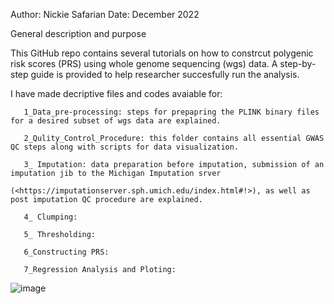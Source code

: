 
Author: Nickie Safarian
Date: December 2022

General description and purpose

This GitHub repo contains several tutorials on how to constrcut polygenic risk scores (PRS) using whole genome sequencing (wgs) data. A step-by-step guide is provided to help researcher succesfully run the analysis.  

I have made decriptive files and codes avaiable for: 

       1_Data_pre-processing: steps for prepapring the PLINK binary files for a desired subset of wgs data are explained. 

       2_Qulity_Control_Procedure: this folder contains all essential GWAS QC steps along with scripts for data visualization.
       
       3_ Imputation: data preparation before imputation, submission of an imputation jib to the Michigan Imputation srver 
                      (<https://imputationserver.sph.umich.edu/index.html#!>), as well as post imputation QC procedure are explained.
                      
       4_ Clumping:
       
       5_ Thresholding:
       
       6_Constructing PRS:
       
       7_Regression Analysis and Ploting:
                                    
                                        
![image](https://user-images.githubusercontent.com/102309428/219742931-be39d820-1d7f-4c06-b02b-6fcdbce3e948.png)



